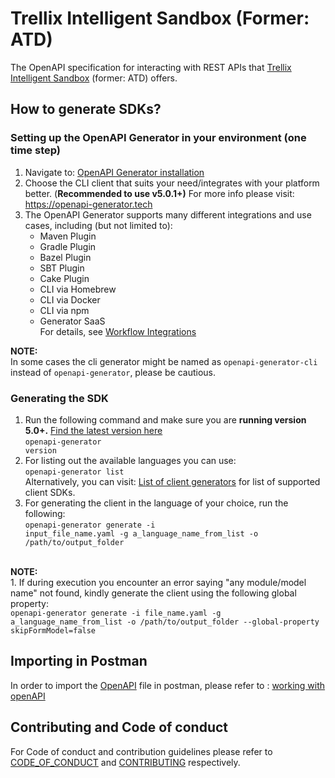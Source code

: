 # Trellix Intelligent Sandbox (Former: ATD)
The OpenAPI specification for interacting with REST APIs that [Trellix Intelligent Sandbox](https://docs.trellix.com/en/bundle?labelkey=prod-advanced-threat-defense) (former: ATD) offers. <br/>
## How to generate SDKs?

### Setting up the OpenAPI Generator in your environment (one time step)
1. Navigate to: [OpenAPI Generator installation](https://openapi-generator.tech/docs/installation/)
2. Choose the CLI client that suits your need/integrates with your platform better. (**Recommended to use v5.0.1+)**  For more info please visit: https://openapi-generator.tech <br/>
3. The OpenAPI Generator supports many different integrations and use cases, including (but not limited to):
    - Maven Plugin
    - Gradle Plugin
    - Bazel Plugin
    - SBT Plugin
    - Cake Plugin
    - CLI via Homebrew
    - CLI via Docker
    - CLI via npm
    - Generator SaaS<br>
  For details, see [Workflow Integrations](https://openapi-generator.tech/docs/integrations/)

**NOTE:** 
<br/>
In some cases the cli generator might be named as <code>openapi-generator-cli</code> instead of <code>openapi-generator</code>, please be cautious.

### Generating the SDK 
1. Run the following command and make sure you are **running version 5.0+.** [Find the latest version here](https://github.com/OpenAPITools/openapi-generator/releases) <br>
    <code>openapi-generator version</code>
2. For listing out the available languages you can use:<br/>
  <code>openapi-generator list</code><br>
  Alternatively, you can visit: [List of client generators](https://openapi-generator.tech/docs/generators/#client-generators) for list of supported client SDKs.
3. For generating the client in the language of your choice, run the following: <br/>
 <code>openapi-generator generate -i input_file_name.yaml -g a_language_name_from_list -o /path/to/output_folder</code> <br/>
 <br/>
<b>NOTE:</b>
<br/>
 1. If during execution you encounter an error saying "any module/model name" not found, kindly generate the client using the following global property:<br/>
 <code>openapi-generator generate -i file_name.yaml -g a_language_name_from_list -o /path/to/output_folder --global-property skipFormModel=false</code><br/>

## Importing in Postman
In order to import the [OpenAPI](openapi.yaml) file in postman, please refer to : [working with openAPI](https://learning.postman.com/docs/integrations/available-integrations/working-with-openAPI/)

## Contributing and Code of conduct
 For Code of conduct and contribution guidelines please refer to [CODE_OF_CONDUCT](CODE_OF_CONDUCT.md) and [CONTRIBUTING](CONTRIBUTING.md) respectively.
 

